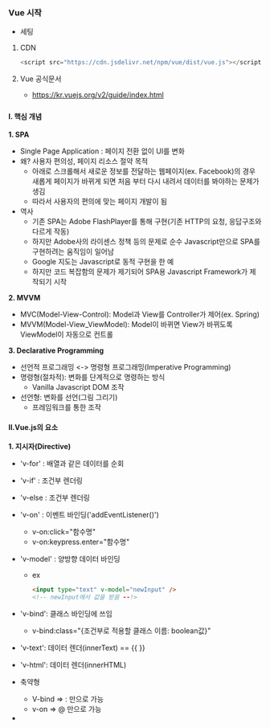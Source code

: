### Vue 시작

* 세팅

1. CDN

   ```js
   <script src="https://cdn.jsdelivr.net/npm/vue/dist/vue.js"></script>
   ```

   

2. Vue 공식문서

   * https://kr.vuejs.org/v2/guide/index.html

##### 

#### I. 핵심 개념

**1. SPA**

- Single Page Application : 페이지 전환 없이 UI를 변화
- 왜? 사용자 편의성, 페이지 리소스 절약 목적
  - 아래로 스크롤해서 새로운 정보를 전달하는 웹페이지(ex. Facebook)의 경우 새롭게 페이지가 바뀌게 되면 처음 부터 다시 내려서 데이터를 봐야하는 문제가 생김
  - 따라서 사용자의 편의에 맞는 페이지 개발이 됨
- 역사
  - 기존 SPA는 Adobe FlashPlayer를 통해 구현(기존 HTTP의 요청, 응답구조와 다르게 작동)
  - 하지만 Adobe사의 라이센스 정책 등의 문제로 순수 Javascript만으로 SPA를 구현하려는 움직임이 일어남
  - Google 지도는 Javascript로 동적 구현을 한 예
  - 하지만 코드 복잡함의 문제가 제기되어 SPA용 Javascript Framework가 제작되기 시작

**2. MVVM**

* MVC(Model-View-Control): Model과 View를 Controller가 제어(ex. Spring)
* MVVM(Model-View_ViewModel): Model이 바뀌면 View가 바뀌도록 ViewModel이 자동으로 컨트롤

**3. Declarative Programming**

* 선언적 프로그래밍 <-> 명령형 프로그래밍(Imperative Programming)
* 명령형(절차적): 변화를 단계적으로 명령하는 방식
  * Vanilla Javascript DOM 조작
* 선언형: 변화를 선언(그림 그리기)
  * 프레임워크를 통한 조작



#### II.Vue.js의 요소

**1. 지시자(Directive)**

* 'v-for' : 배열과 같은 데이터를 순회

* 'v-if' : 조건부 렌더링

* 'v-else : 조건부 렌더링

* 'v-on' : 이벤트 바인딩('addEventListener()')

  * v-on:click="함수명"
  * v-on:keypress.enter="함수명"

* 'v-model' : 양방향 데이터 바인딩

  * ex

    ```html
    <input type="text" v-model="newInput" />
    <!-- newInput에서 값을 받음 --!>
    ```

* 'v-bind': 클래스 바인딩에 쓰임

  * v-bind:class="{조건부로 적용할 클래스 이름: boolean값}"

* 'v-text': 데이터 렌더(innerText) == {{ }}

* 'v-html': 데이터 렌더(innerHTML)

* 축약형

  * V-bind => : 만으로 가능
  * v-on => @ 만으로 가능

* 

  


